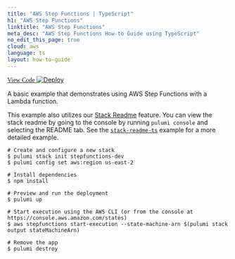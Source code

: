 ```yaml
---
title: "AWS Step Functions | TypeScript"
h1: "AWS Step Functions"
linktitle: "AWS Step Functions"
meta_desc: "AWS Step Functions How-to Guide using TypeScript"
no_edit_this_page: true
cloud: aws
language: ts
layout: how-to-guide
---
```


<!-- WARNING: this page was generated by a tool. Do not edit it by hand. -->
<!-- To change it, please see https://github.com/pulumi/docs/tree/master/tools/mktutorial. -->

<p class="mb-4 flex">
    <a class="flex flex-wrap items-center rounded-md text-lg text-white bg-blue-600 border-2 border-blue-600 px-2 mr-2 whitespace-no-wrap hover:text-white" style="height: 45px; font-family: 'Gilroy'; " href="https://github.com/pulumi/examples/tree/master/aws-ts-stepfunctions" target="_blank">
        <span><i class="fab fa-github pr-2"></i> View Code</span>
    </a>
    <a href="https://app.pulumi.com/new?template=https://github.com/pulumi/examples/blob/master/aws-ts-stepfunctions/README.md" target="_blank">
        <img src="https://get.pulumi.com/new/button.svg" alt="Deploy">
    </a>
</p>


A basic example that demonstrates using AWS Step Functions with a Lambda function.

This example also utilizes our [Stack Readme](https://www.pulumi.com/docs/intro/pulumi-service/projects-and-stacks/#stack-readme) feature. You can view the stack readme by going to the console by running `pulumi console` and selecting the README tab. See the [`stack-readme-ts`](https://github.com/pulumi/examples/tree/master/stack-readme-ts) example for a more detailed example.

```
# Create and configure a new stack
$ pulumi stack init stepfunctions-dev
$ pulumi config set aws:region us-east-2

# Install dependencies
$ npm install

# Preview and run the deployment
$ pulumi up

# Start execution using the AWS CLI (or from the console at https://console.aws.amazon.com/states)
$ aws stepfunctions start-execution --state-machine-arn $(pulumi stack output stateMachineArn)

# Remove the app
$ pulumi destroy
```

